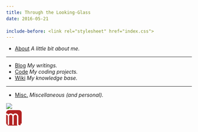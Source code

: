 ```yaml
---
title: Through the Looking-Glass
date: 2016-05-21

include-before: <link rel="stylesheet" href="index.css">
---
```


* [About](http://mort.ninja/) *A little bit about me.*

***

* [Blog](//blog.soimort.org/) *My writings.*
* [Code](//code.soimort.org/) *My coding projects.*
* [Wiki](//wiki.soimort.org/) *My knowledge base.*

***

* [Misc.](/m) *Miscellaneous (and personal).*

<div id="sketch"><img src="https://i0.wp.com/dl.dropboxusercontent.com/s/anxo7v9zwgbxnsi/chessboard.png"></div>

<aside id="soimort-links">
<a title="Feed" href="https://www.soimort.org/atom.xml">
<i class="fa fa-rss-square" aria-hidden="true"></i></a>
<a title="GitHub" href="https://github.com/soimort" rel="nofollow">
<i class="fa fa-github-square" aria-hidden="true"></i></a>
<a title="Home" href="https://www.soimort.org/" id="soimort">
<img src="/favicon.png" width="42px"></a>
<a title="Twitter" href="https://twitter.com/soimort" rel="nofollow">
<i class="fa fa-twitter-square" aria-hidden="true"></i></a>
<a title="Email" href="#" onclick="window.open(atob('bWFpbHRvOg==') +
'soi' + atob('QA==') + 'mort.ninja')">
<i class="fa fa-envelope-square" aria-hidden="true"></i></a>
</aside>

